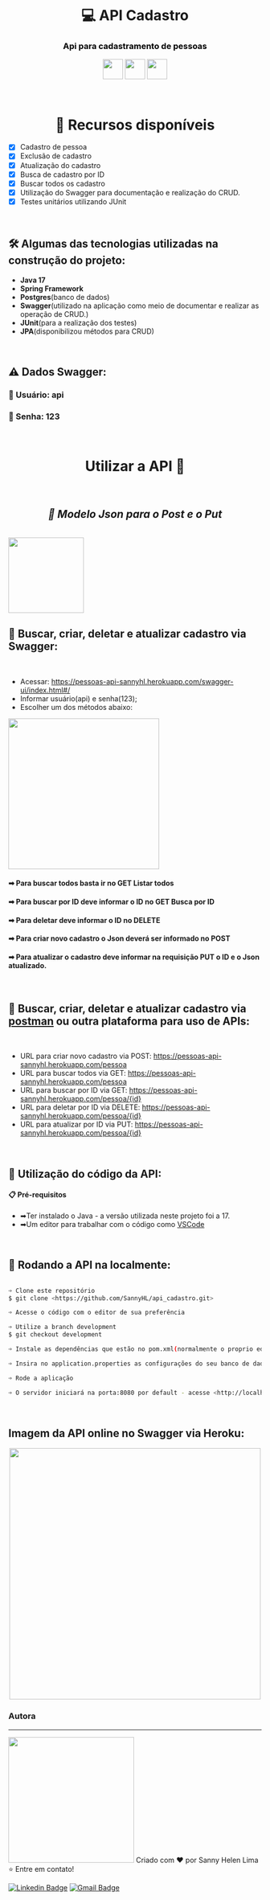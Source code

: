 <h1 align="center">💻 API Cadastro</h1>
<h3 align="center"><a style="color:black; href="https://pessoas-api-sannyhl.herokuapp.com/pessoa" >Api para cadastramento de pessoas</a></h3>

<div align="center"><img src="https://cdn.jsdelivr.net/gh/devicons/devicon/icons/java/java-original-wordmark.svg" height="40px"/>
<img src="https://cdn.jsdelivr.net/gh/devicons/devicon/icons/spring/spring-original.svg" height="40px"/>
<img src="https://cdn.jsdelivr.net/gh/devicons/devicon/icons/postgresql/postgresql-plain.svg" height="40px"/></div>


<br><h1 align="center">🎁 Recursos disponíveis</h1>

- [x] Cadastro de pessoa
- [x] Exclusão de cadastro
- [X] Atualização do cadastro
- [X] Busca de cadastro por ID
- [X] Buscar todos os cadastro
- [X] Utilização do Swagger para documentação e realização do CRUD.
- [X] Testes unitários utilizando JUnit

<br><h2>🛠 Algumas das tecnologias utilizadas na construção do projeto:</h2>

- <b>Java 17</b> 
- <b>Spring Framework</b>
- <b>Postgres</b>(banco de dados)
- <b>Swagger</b>(utilizado na aplicação como meio de documentar e realizar as operação de CRUD.)
- <b>JUnit</b>(para a realização dos testes)
- <b>JPA</b>(disponibilizou métodos para CRUD)


 <br><h2>⚠ Dados Swagger:</h2>

<h3>🍁 Usuário: api</h3>
<h3>🍁 Senha: 123</h3>

<br><h1 align="center">Utilizar a API 📗</h1><br>

<h2 align="center"><i>🌟 Modelo Json para o Post e o Put</i></h2><br>
<img src="https://user-images.githubusercontent.com/104280692/195988667-c5d24877-5cdc-40b8-893b-bbbee2be83cf.png" height="150px"/><br>

<h2>🔎 Buscar, criar, deletar e atualizar cadastro via Swagger:</h2><br>

- Acessar: <https://pessoas-api-sannyhl.herokuapp.com/swagger-ui/index.html#/>
- Informar usuário(api) e senha(123);
- Escolher um dos métodos abaixo: 

<img src="https://user-images.githubusercontent.com/104280692/195988118-9aba171a-3d50-4d64-8f97-d713a21c4393.png" height="300px"/>

<h4>➡ <b>Para buscar todos basta ir no GET Listar todos</b></h4>
<h4>➡ <b>Para buscar por ID deve informar o ID no GET Busca por ID</b></h4>
<h4>➡ <b>Para deletar deve informar o ID no DELETE</b></h4>
<h4>➡ <b>Para criar novo cadastro o Json deverá ser informado no POST</b></h4>
<h4>➡ <b>Para atualizar o cadastro deve informar na requisição PUT o ID e o Json atualizado.</b></h4><br>


<h2>🔎 Buscar, criar, deletar e atualizar cadastro via <a href="https://www.postman.com/downloads/">postman</a> ou outra plataforma para uso de APIs:</h2><br>


- URL para criar novo cadastro via POST: https://pessoas-api-sannyhl.herokuapp.com/pessoa
- URL para buscar todos via GET: https://pessoas-api-sannyhl.herokuapp.com/pessoa
- URL para buscar por ID via GET: https://pessoas-api-sannyhl.herokuapp.com/pessoa/{id}
- URL para deletar por ID via DELETE: https://pessoas-api-sannyhl.herokuapp.com/pessoa/{id}
- URL para atualizar por ID via PUT: https://pessoas-api-sannyhl.herokuapp.com/pessoa/{id}


<br><h2>🔧 Utilização do código da API:</h2>


<h4>📋 Pré-requisitos</h4>

- ➡Ter instalado o Java - a versão utilizada neste projeto foi a 17.
- ➡Um editor para trabalhar com o código como [VSCode](https://code.visualstudio.com/)


<br><h2>🎲 Rodando a API na localmente:</h2>

```bash

➩ Clone este repositório
$ git clone <https://github.com/SannyHL/api_cadastro.git>

➩ Acesse o código com o editor de sua preferência

➩ Utilize a branch development
$ git checkout development

➩ Instale as dependências que estão no pom.xml(normalmente o proprio editor instala as dependências)

➩ Insira no application.properties as configurações do seu banco de dados

➩ Rode a aplicação

➩ O servidor iniciará na porta:8080 por default - acesse <http://localhost:8080>

```

<br><h2> Imagem da API online no Swagger via Heroku:</h2>

<div  align="center"> 
<img src="https://user-images.githubusercontent.com/104280692/195989664-900b62fb-2126-4089-8614-82f320647547.png" height="500px"/>
</div>

### Autora
---

<img src="https://user-images.githubusercontent.com/104280692/194205159-83b3bca2-3f59-40cd-b909-9bb0b8e40825.png" width="250px;" alt=""/>
Criado com ❤️ por Sanny Helen Lima <br>
⭐ Entre em contato!
<br>


[![Linkedin Badge](https://img.shields.io/badge/-SannyHL-blue?style=flat-square&logo=Linkedin&logoColor=white&link=https://www.linkedin.com/in/sannyhelenlima/)](https://www.linkedin.com/in/sannyhelenlima) 
[![Gmail Badge](https://img.shields.io/badge/-sannyhelenlima@gmail.com-c14438?style=flat-square&logo=Gmail&logoColor=white&link=mailto:sannyhelenlima@gmail.com)](mailto:sannyhelenlima@gmail.com)


